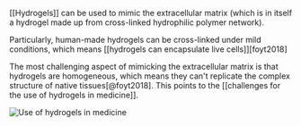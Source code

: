 [[Hydrogels]] can be used to mimic the extracellular matrix (which is in itself a hydrogel made up from cross-linked hydrophilic polymer network). 

Particularly, human-made hydrogels can be cross-linked under mild conditions, which means [[hydrogels can encapsulate live cells]][foyt2018]

The most challenging aspect of mimicking the extracellular matrix is that hydrogels are homogeneous, which means they can't replicate the complex structure of native tissues[@foyt2018]. This points to the [[challenges for the use of hydrogels in medicine]].

![Use of hydrogels in medicine](/images/hydrogels_in_medicine.png)

